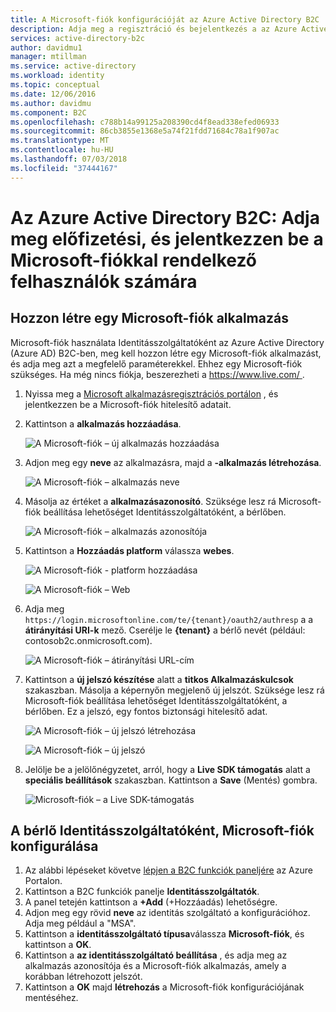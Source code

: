 ```yaml
---
title: A Microsoft-fiók konfigurációját az Azure Active Directory B2C |} A Microsoft Docs
description: Adja meg a regisztráció és bejelentkezés a az Azure Active Directory B2C által védett alkalmazások a Microsoft-fiókkal rendelkező felhasználók számára.
services: active-directory-b2c
author: davidmu1
manager: mtillman
ms.service: active-directory
ms.workload: identity
ms.topic: conceptual
ms.date: 12/06/2016
ms.author: davidmu
ms.component: B2C
ms.openlocfilehash: c788b14a99125a208390cd4f8ead338efed06933
ms.sourcegitcommit: 86cb3855e1368e5a74f21fdd71684c78a1f907ac
ms.translationtype: MT
ms.contentlocale: hu-HU
ms.lasthandoff: 07/03/2018
ms.locfileid: "37444167"
---
```

# <a name="azure-active-directory-b2c-provide-sign-up-and-sign-in-to-consumers-with-microsoft-accounts"></a>Az Azure Active Directory B2C: Adja meg előfizetési, és jelentkezzen be a Microsoft-fiókkal rendelkező felhasználók számára
## <a name="create-a-microsoft-account-application"></a>Hozzon létre egy Microsoft-fiók alkalmazás
Microsoft-fiók használata Identitásszolgáltatóként az Azure Active Directory (Azure AD) B2C-ben, meg kell hozzon létre egy Microsoft-fiók alkalmazást, és adja meg azt a megfelelő paraméterekkel. Ehhez egy Microsoft-fiók szükséges. Ha még nincs fiókja, beszerezheti a [ https://www.live.com/ ](https://www.live.com/).

1. Nyissa meg a [Microsoft alkalmazásregisztrációs portálon](https://apps.dev.microsoft.com/?referrer=https://azure.microsoft.com/documentation/articles&deeplink=/appList) , és jelentkezzen be a Microsoft-fiók hitelesítő adatait.
2. Kattintson a **alkalmazás hozzáadása**.
   
    ![A Microsoft-fiók – új alkalmazás hozzáadása](./media/active-directory-b2c-setup-msa-app/msa-add-new-app.png)
3. Adjon meg egy **neve** az alkalmazásra, majd a **-alkalmazás létrehozása**.
   
    ![A Microsoft-fiók – alkalmazás neve](./media/active-directory-b2c-setup-msa-app/msa-app-name.png)
4. Másolja az értéket a **alkalmazásazonosító**. Szüksége lesz rá Microsoft-fiók beállítása lehetőséget Identitásszolgáltatóként, a bérlőben.
   
    ![A Microsoft-fiók – alkalmazás azonosítója](./media/active-directory-b2c-setup-msa-app/msa-app-id.png)
5. Kattintson a **Hozzáadás platform** válassza **webes**.
   
    ![A Microsoft-fiók - platform hozzáadása](./media/active-directory-b2c-setup-msa-app/msa-add-platform.png)
   
    ![A Microsoft-fiók – Web](./media/active-directory-b2c-setup-msa-app/msa-web.png)
6. Adja meg `https://login.microsoftonline.com/te/{tenant}/oauth2/authresp` a a **átirányítási URI-k** mező. Cserélje le **{tenant}** a bérlő nevét (például: contosob2c.onmicrosoft.com).
   
    ![A Microsoft-fiók – átirányítási URL-cím](./media/active-directory-b2c-setup-msa-app/msa-redirect-url.png)
7. Kattintson a **új jelszó készítése** alatt a **titkos Alkalmazáskulcsok** szakaszban. Másolja a képernyőn megjelenő új jelszót. Szüksége lesz rá Microsoft-fiók beállítása lehetőséget Identitásszolgáltatóként, a bérlőben. Ez a jelszó, egy fontos biztonsági hitelesítő adat.
   
    ![A Microsoft-fiók – új jelszó létrehozása](./media/active-directory-b2c-setup-msa-app/msa-generate-new-password.png)
   
    ![A Microsoft-fiók – új jelszó](./media/active-directory-b2c-setup-msa-app/msa-new-password.png)
8. Jelölje be a jelölőnégyzetet, arról, hogy a **Live SDK támogatás** alatt a **speciális beállítások** szakaszban. Kattintson a **Save** (Mentés) gombra.
   
    ![Microsoft-fiók – a Live SDK-támogatás](./media/active-directory-b2c-setup-msa-app/msa-live-sdk-support.png)

## <a name="configure-microsoft-account-as-an-identity-provider-in-your-tenant"></a>A bérlő Identitásszolgáltatóként, Microsoft-fiók konfigurálása
1. Az alábbi lépéseket követve [lépjen a B2C funkciók paneljére](active-directory-b2c-app-registration.md#navigate-to-b2c-settings) az Azure Portalon.
2. Kattintson a B2C funkciók panelje **Identitásszolgáltatók**.
3. A panel tetején kattintson a **+Add** (+Hozzáadás) lehetőségre.
4. Adjon meg egy rövid **neve** az identitás szolgáltató a konfigurációhoz. Adja meg például a "MSA".
5. Kattintson a **identitásszolgáltató típusa**válassza **Microsoft-fiók**, és kattintson a **OK**.
6. Kattintson a **az identitásszolgáltató beállítása** , és adja meg az alkalmazás azonosítója és a Microsoft-fiók alkalmazás, amely a korábban létrehozott jelszót.
7. Kattintson a **OK** majd **létrehozás** a Microsoft-fiók konfigurációjának mentéséhez.


